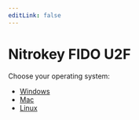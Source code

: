 ```yaml
---
editLink: false
---
```


# Nitrokey FIDO U2F

Choose your operating system:


* [Windows](./windows/)
* [Mac](./mac/)
* [Linux](./linux/)
